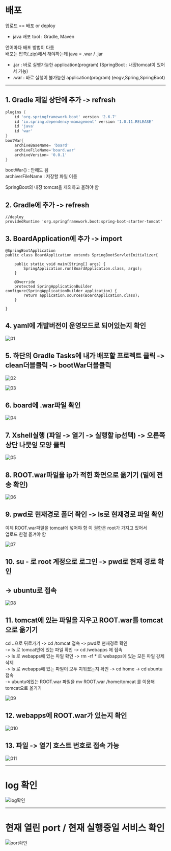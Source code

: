 # 배포
업로드 == 배포 or deploy  
- java 배포 tool : Gradle, Maven  

언어마다 배포 방법이 다름  
배포는 압축(.zip)해서 해야하는데 java = .war / .jar  
- .jar : 바로 실행가능한 application(program) (SpringBoot : 내장tomcat이 있어서 가능)  
- .war : 바로 실행이 불가능한 application(program) (eogv,Spring,SpringBoot)

---
## 1. Gradle 제일 상단에 추가 -> refresh
```gradle
plugins {
	id 'org.springframework.boot' version '2.6.7'
	id 'io.spring.dependency-management' version '1.0.11.RELEASE'
	id 'java'
	id 'war'
}
bootWar{
	archiveBaseName= 'board'
	archiveFileName='board.war'
	archiveVersion= '0.0.1'
}
```
bootWar{} : 안해도 됨  
archiverFileName : 저장할 파일 이름

SpringBoot의 내장 tomcat을 제외하고 올려야 함
## 2. Gradle에 추가 -> refresh
```
//deploy
providedRuntime 'org.springframework.boot:spring-boot-starter-tomcat'
```

## 3. BoardApplication에 추가 -> import
```
@SpringBootApplication
public class BoardApplication extends SpringBootServletInitializer{

	public static void main(String[] args) {
		SpringApplication.run(BoardApplication.class, args);
	}
	
	@Override
	protected SpringApplicationBuilder configure(SpringApplicationBuilder application) {
		return application.sources(BoardApplication.class);
	}

}
```

## 4. yaml에 개발버전이 운영모드로 되어있는지 확인
![01](/AWS/img/배포/01.JPG)

## 5. 하단의 Gradle Tasks에 내가 배포할 프로젝트 클릭 -> clean더블클릭 -> bootWar더블클릭

![02](/AWS/img/배포/02.JPG)

![03](/AWS/img/배포/03.JPG)


## 6. board에 .war파일 확인

![04](/AWS/img/배포/04.JPG)


## 7. Xshell실행 (파일 -> 열기 -> 실행할 ip선택) -> 오른쪽 상단 나뭇잎 모양 클릭

![05](/AWS/img/배포/05.jpg)

## 8. ROOT.war파일을 ip가 적힌 화면으로 옮기기 (밑에 전송 확인)

![06](/AWS/img/배포/06.jpg)


## 9. pwd로 현재경로 폴더 확인 -> ls로 현재경로 파일 확인
이제 ROOT.war파일을 tomcat에 넣어야 함 이 권한은 root가 가지고 있어서  
업로드 한걸 옮겨야 함  

![07](/AWS/img/배포/07.JPG)

## 10. su - 로 root 계정으로 로그인 -> pwd로 현재 경로 확인
## -> ubuntu로 접속

![08](/AWS/img/배포/08.JPG)


## 11. tomcat에 있는 파일을 지우고 ROOT.war를 tomcat으로 옮기기
cd ..으로 뒤로가기 -> cd /tomcat 접속 -> pwd로 현재경로 확인  
-> ls 로 tomcat안에 있는 파일 확인 -> cd /webapps 에 접속  
-> ls 로 webapps에 있는 파일 확인 -> rm -rf * 로 webapps에 있는 모든 파일 강제 삭제  
-> ls 로 webapps에 있는 파일이 모두 지워졌는지 확인 -> cd home -> cd ubuntu 접속  
-> ubuntu에있는 ROOT.war 파일을 mv ROOT.war /home/tomcat 를 이용해 tomcat으로 옮기기

![09](/AWS/img/배포/09.JPG)

## 12. webapps에 ROOT.war가 있는지 확인

![010](/AWS/img/배포/010.JPG)

## 13. 파일 -> 열기 호스트 번호로 접속 가능

![011](/AWS/img/배포/011.JPG)


---
# log 확인

![log확인](/AWS/img/배포/log확인.JPG)

---
# 현재 열린 port / 현재 실행중일 서비스 확인

![port확인](/AWS/img/배포/port확인.JPG)
